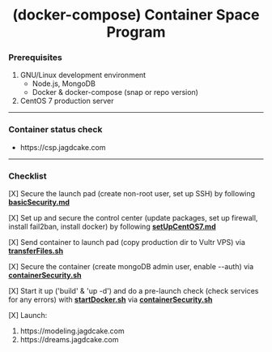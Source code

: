 # <h1 align="center"><span>(docker-compose) </span>Container Space Program</h1>

### Prerequisites

1. GNU/Linux development environment
    + Node.js, MongoDB
    + Docker & docker-compose (snap or repo version)
3. CentOS 7 production server
---
### Container status check
<ul>
    <li>https://csp.jagdcake.com</li>
</ul>

---
### Checklist

<p>[X]<span> Secure the launch pad (create non-root user, set up SSH) by following <strong><a href="./basicSecurity.md">basicSecurity.md</a></strong></span></p>

<p>[X]<span> Set up and secure the control center (update packages, set up firewall, install fail2ban, install docker) by following <strong><a href="./setUpCentOS7.md">setUpCentOS7.md</a></strong></span></p>

<p>[X]<span> Send container to launch pad (copy production dir to Vultr VPS) via <strong><a href="./transferFiles.sh">transferFiles.sh</a></strong></span></p>

<p>[X]<span> Secure the container (create mongoDB admin user, enable --auth) via <strong><a href="./containerSecurity.sh">containerSecurity.sh</a></strong></span></p>

<p>[X]<span> Start it up ('build' & 'up -d') and do a pre-launch check (check services for any errors) with <strong><a href="./startDocker.sh">startDocker.sh</a></strong> via <strong><a href="./containerSecurity.sh">containerSecurity.sh</a></strong></span></p>

<p>[X]<span> Launch:</span></p>
    <ol>
    <li>https://modeling.jagdcake.com</li>
    <li>https://dreams.jagdcake.com</li>
    </ol>



